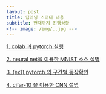 ```yaml
---
layout: post
title: 딥러닝 스터디 내용
subtitle: 현재까지 진행상황
<!-- image: /img/..jpg -->
---
```

[1. colab 과 pytorch 실행](https://youtu.be/zxvbMEgPIF4)

[2. neural net을 이용한 MNIST 소스 설명](https://youtu.be/gsXmXhFFlHE)

[3. (ex1) pytorch 의 구간별 동작확인](https://youtu.be/dzSd8mS50X4)

[4. cifar-10 을 이용한 CNN 설명](https://youtu.be/4Xjm6Qyun68)